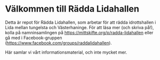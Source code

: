 # Välkommen till Rädda Lidahallen

Detta är repot för Rädda Lidahallen, som arbetar för att rädda idrottshallen i Lida mellan tungelsta och Västerhaninge. För att läsa mer (och skriva på!), kolla på namninsamlingen på <https://mittskifte.org/p/radda-lidahallen> eller gå med i Facebook-gruppen (<https://www.facebook.com/groups/raddalidahallen>).

Här samlar vi vårt informationsmaterial, och inte mycket mer.